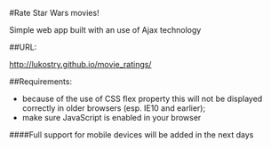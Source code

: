 #Rate Star Wars movies!

Simple web app built with an use of Ajax technology

##URL:

http://lukostry.github.io/movie_ratings/

##Requirements:

- because of the use of CSS flex property this will not be displayed correctly in older browsers (esp. IE10 and earlier);
- make sure JavaScript is enabled in your browser

####Full support for mobile devices will be added in the next days
